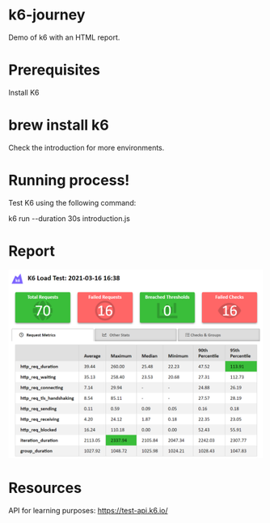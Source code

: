 # k6-journey
Demo of k6 with an HTML report.

# Prerequisites
Install K6

# brew install k6
Check the introduction for more environments.

# Running process!
Test K6 using the following command:

k6 run --duration 30s introduction.js

# Report
![k6 logo](/assets/img/report-example.png "Report Example")

# Resources
API for learning purposes: https://test-api.k6.io/
